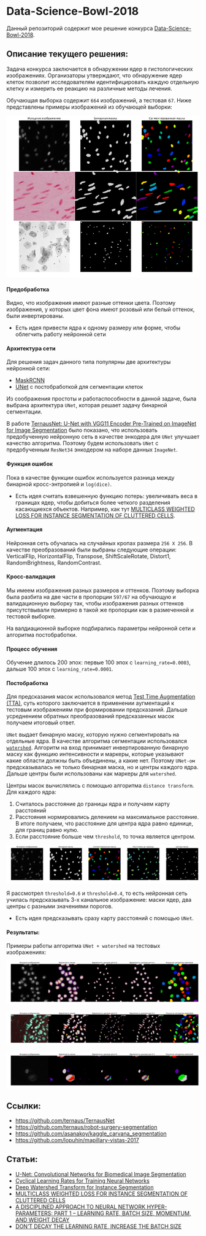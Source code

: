 # Data-Science-Bowl-2018

Данный репозиторий содержит мое решение конкурса [Data-Science-Bowl-2018](https://www.kaggle.com/c/data-science-bowl-2018).

## Описание текущего решения:

Задача конкурса заключается в обнаружении ядер в гистологических изображениях.
Организаторы утверждают, что обнаружение ядер клеток позволит исследователям идентифицировать каждую отдельную клетку и
измерить ее реакцию на различные методы лечения.

Обучающая выборка содержит `664` изображений, а тестовая `67`. Ниже представлены примеры изображений из обучающей выборки:

![samples](images/samples.png)

#### Предобработка
Видно, что изображения имеют разные оттенки цвета. Поэтому изображения, у которых цвет фона имеют розовый или белый оттенок, были инвертированы.

* Есть идея привести ядра к одному размеру или форме, чтобы облегчить работу нейронной сети

#### Архитектура сети
Для решения задач данного типа популярны две архитектуры нейронной сети:

* [MaskRCNN](https://arxiv.org/abs/1703.06870)
* [UNet](https://arxiv.org/abs/1505.04597) с постобработкой для сегментации клеток

Из соображения простоты и работаспособности в данной задаче, была выбрана архитектура `UNet`, которая решает задачу бинарной сегментации.

В работе [TernausNet: U-Net with VGG11 Encoder Pre-Trained on ImageNet for Image Segmentation](https://arxiv.org/abs/1801.05746)
было показано, что использовать предобученную нейронную сеть в качестве энкодера для `UNet` улучшает качество алгоритма. Поэтому будем использовать `UNet` с предобученным `ResNet34` энкодером на наборе данных `ImageNet`.

#### Функция ошибок
Пока в качестве функции ошибок используется разница между бинарной кросс-энтропией и `log(dice)`.

* Есть идея считать взвешенную функцию потерь: увеличивать веса в границах ядер,
чтобы добиться более четкого разделения касающиехся объектов.
Например, как тут
[MULTICLASS WEIGHTED LOSS FOR INSTANCE SEGMENTATION OF CLUTTERED CELLS](https://arxiv.org/abs/1802.07465).

#### Аугментация
Нейронная сеть обучалась на случайных кропах размера `256 X 256`. В качестве преобразований были выбраны следующие операции:
VerticalFlip, HorizontalFlip, Transpose, ShiftScaleRotate, Distort1, RandomBrightness, RandomContrast.

#### Кросс-валидация
Мы имеем изображения разных размеров и оттенков.
Поэтому выборка была разбита на две части в пропорции `597/67` на обучающую и валидационную выборку так,
чтобы изображения разных оттенков присутствывали примерно в такой же пропорции как в размеченной и тестовой выборке.

На валдиационной выборке подбирались параметры нейронной сети и алгоритма постобработки.

#### Процесс обучения
Обучение длилось 200 эпох: первые 100 эпох с `learning_rate=0.0003`, дальше 100 эпох с `learning_rate=0.0001`.


#### Постобработка
Для предсказания масок использовался метод [Test Time Augmentation (TTA)](http://benanne.github.io/2015/03/17/plankton.html), суть которого заключается в применении аугментаций к тестовым изображениям при формировании предсказаний.
Дальше усреднением обратных преобразований предсказанных масок получаем итоговый ответ.

`UNet` выдает бинарную маску, которую нужно сегментировать на отдельные ядра. В качестве алгоритма сегментации использовался [`watershed`](https://docs.opencv.org/3.1.0/d3/db4/tutorial_py_watershed.html).
Алгоритм на вход принимает инвертированную бинарную маску как функцию интенсивности и маркеры, которые указывают какие области должны быть объединены, а какие нет. Поэтому `UNet-ом` предсказывалась не только бинарная маска, но и центры каждого ядра.
Дальше центры были использованы как маркеры для `watershed`.

Центры масок вычислялись с помощью алгоритма `distance transform`. Для каждого ядра:
1. Считалось расстояние до границы ядра и получаем карту расстояний
2. Расстояния нормировались делением на максимальное расстояние. В итоге получаем, что расстояние для центра ядра равно единице, для границ равно нулю.
3. Если расстояние больше чем `threshold`, то точка является центром.

![centers](images/centers.png)

Я рассмотрел `threshold=0.6` и `threshold=0.4`, то есть нейронная сеть училась предсказывать 3-х канальное изображение: маски ядер, два центры с разными значениями порогов.

* Есть идея предсказывать сразу карту расстояний с помощью `UNet`.

#### Результаты:
Примеры работы алгоритма `UNet + watershed` на тестовых изображениях:

![result_1](images/result_1.png)

![result_2](images/result_2.png)

![result_3](images/result_3.png)


## Ссылки:
- https://github.com/ternaus/TernausNet
- https://github.com/ternaus/robot-surgery-segmentation
- https://github.com/asanakoy/kaggle_carvana_segmentation
- https://github.com/lopuhin/mapillary-vistas-2017

## Статьи:
- [U-Net: Convolutional Networks for Biomedical Image Segmentation](https://arxiv.org/abs/1505.04597)
- [Cyclical Learning Rates for Training Neural Networks](https://arxiv.org/abs/1506.01186)
- [Deep Watershed Transform for Instance Segmentation](https://arxiv.org/abs/1611.08303)
- [MULTICLASS WEIGHTED LOSS FOR INSTANCE SEGMENTATION OF CLUTTERED CELLS](https://arxiv.org/abs/1802.07465)
- [A DISCIPLINED APPROACH TO NEURAL NETWORK HYPER-PARAMETERS: PART 1 – LEARNING RATE, BATCH SIZE, MOMENTUM, AND WEIGHT DECAY](https://arxiv.org/abs/1803.09820)
- [DON’T DECAY THE LEARNING RATE, INCREASE THE BATCH SIZE](https://arxiv.org/abs/1711.00489)
